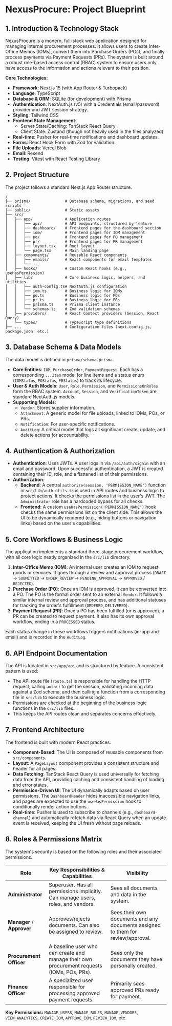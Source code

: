 # NexusProcure: Project Blueprint

## 1. Introduction & Technology Stack

NexusProcure is a modern, full-stack web application designed for managing internal procurement processes. It allows users to create Inter-Office Memos (IOMs), convert them into Purchase Orders (POs), and finally process payments via Payment Requests (PRs). The system is built around a robust role-based access control (RBAC) system to ensure users only have access to the information and actions relevant to their position.

**Core Technologies:**

*   **Framework**: Next.js 15 (with App Router & Turbopack)
*   **Language**: TypeScript
*   **Database & ORM**: SQLite (for development) with Prisma
*   **Authentication**: NextAuth.js (v5) with a Credentials (email/password) provider and JWT session strategy.
*   **Styling**: Tailwind CSS
*   **Frontend State Management**:
    *   Server State/Caching: TanStack React Query
    *   Client State: Zustand (though not heavily used in the files analyzed)
*   **Real-time**: Pusher for real-time notifications and dashboard updates.
*   **Forms**: React Hook Form with Zod for validation.
*   **File Uploads**: Vercel Blob
*   **Email**: Resend
*   **Testing**: Vitest with React Testing Library

## 2. Project Structure

The project follows a standard Next.js App Router structure.

```
/
├── prisma/               # Database schema, migrations, and seed scripts
├── public/               # Static assets
├── src/
│   ├── app/              # Application routes
│   │   ├── api/          # API endpoints, structured by feature
│   │   ├── dashboard/    # Frontend pages for the dashboard section
│   │   ├── iom/          # Frontend pages for IOM management
│   │   ├── po/           # Frontend pages for PO management
│   │   ├── pr/           # Frontend pages for PR management
│   │   ├── layout.tsx    # Root layout
│   │   └── page.tsx      # Main landing page
│   ├── components/       # Reusable React components
│   │   ├── emails/       # React components for email templates
│   │   └── ...
│   ├── hooks/            # Custom React hooks (e.g., useHasPermission)
│   ├── lib/              # Core business logic, helpers, and utilities
│   │   ├── auth-config.ts# NextAuth.js configuration
│   │   ├── iom.ts        # Business logic for IOMs
│   │   ├── po.ts         # Business logic for POs
│   │   ├── pr.ts         # Business logic for PRs
│   │   ├── prisma.ts     # Prisma client instance
│   │   └── schemas.ts    # Zod validation schemas
│   ├── providers/        # React Context providers (Session, React Query)
│   └── types/            # TypeScript type definitions
├── ...                   # Configuration files (next.config.js, package.json, etc.)
```

## 3. Database Schema & Data Models

The data model is defined in `prisma/schema.prisma`.

*   **Core Entities**: `IOM`, `PurchaseOrder`, `PaymentRequest`. Each has a corresponding `...Item` model for line items and a status enum (`IOMStatus`, `POStatus`, `PRStatus`) to track its lifecycle.
*   **User & Auth Models**: `User`, `Role`, `Permission`, and `PermissionsOnRoles` form the RBAC system. `Account`, `Session`, and `VerificationToken` are standard NextAuth.js models.
*   **Supporting Models**:
    *   `Vendor`: Stores supplier information.
    *   `Attachment`: A generic model for file uploads, linked to IOMs, POs, or PRs.
    *   `Notification`: For user-specific notifications.
    *   `AuditLog`: A critical model that logs all significant create, update, and delete actions for accountability.

## 4. Authentication & Authorization

*   **Authentication**: Uses JWTs. A user logs in via `/api/auth/signin` with an email and password. Upon successful authentication, a JWT is created containing their ID, role, and a flattened list of their permissions.
*   **Authorization**:
    *   **Backend**: A central `authorize(session, 'PERMISSION_NAME')` function in `src/lib/auth-utils.ts` is used in API routes and business logic to protect actions. It checks the permissions list in the user's JWT. The `Administrator` role has a hardcoded bypass for all checks.
    *   **Frontend**: A custom `useHasPermission('PERMISSION_NAME')` hook checks the same permissions list on the client side. This allows the UI to be dynamically rendered (e.g., hiding buttons or navigation links) based on the user's capabilities.

## 5. Core Workflows & Business Logic

The application implements a standard three-stage procurement workflow, with all core logic neatly organized in the `src/lib` directory.

1.  **Inter-Office Memo (IOM)**: An internal user creates an IOM to request goods or services. It goes through a review and approval process (`DRAFT` -> `SUBMITTED` -> `UNDER_REVIEW` -> `PENDING_APPROVAL` -> `APPROVED` / `REJECTED`).
2.  **Purchase Order (PO)**: Once an IOM is approved, it can be converted into a PO. The PO is the formal order sent to an external `Vendor`. It follows a similar internal review and approval process, and has additional statuses for tracking the order's fulfillment (`ORDERED`, `DELIVERED`).
3.  **Payment Request (PR)**: Once a PO has been fulfilled (or is approved), a PR can be created to request payment. It also has its own approval workflow, ending in a `PROCESSED` status.

Each status change in these workflows triggers notifications (in-app and email) and is recorded in the `AuditLog`.

## 6. API Endpoint Documentation

The API is located in `src/app/api` and is structured by feature. A consistent pattern is used:

*   The API route file (`route.ts`) is responsible for handling the HTTP request, calling `auth()` to get the session, validating incoming data against a Zod schema, and then calling a function from a corresponding file in `src/lib` to execute the business logic.
*   Permissions are checked at the beginning of the business logic functions in the `src/lib` files.
*   This keeps the API routes clean and separates concerns effectively.

## 7. Frontend Architecture

The frontend is built with modern React practices.

*   **Component-Based**: The UI is composed of reusable components from `src/components`.
*   **Layout**: A `PageLayout` component provides a consistent structure and header for all pages.
*   **Data Fetching**: TanStack React Query is used universally for fetching data from the API, providing caching and consistent handling of loading and error states.
*   **Permission-Driven UI**: The UI dynamically adapts based on user permissions. The `DashboardHeader` hides inaccessible navigation links, and pages are expected to use the `useHasPermission` hook to conditionally render action buttons.
*   **Real-time**: Pusher is used to subscribe to channels (e.g., `dashboard-channel`) and automatically refetch data via React Query when an update event is received, keeping the UI fresh without page reloads.

## 8. Roles & Permissions Matrix

The system's security is based on the following roles and their associated permissions.

| Role                    | Key Responsibilities & Capabilities                                                                    | Visibility                                                                |
|-------------------------|--------------------------------------------------------------------------------------------------------|---------------------------------------------------------------------------|
| **Administrator**       | Superuser. Has all permissions implicitly. Can manage users, roles, and vendors.                       | Sees all documents and data in the system.                                |
| **Manager** / **Approver** | Approves/rejects documents. Can also be assigned to review.                                            | Sees their own documents and any documents assigned to them for review/approval. |
| **Procurement Officer** | A baseline user who can create and manage their own procurement requests (IOMs, POs, PRs).               | Sees only the documents they have personally created.                     |
| **Finance Officer**     | A specialized user responsible for processing approved payment requests.                                 | Primarily sees approved PRs ready for payment.                            |

**Key Permissions:** `MANAGE_USERS`, `MANAGE_ROLES`, `MANAGE_VENDORS`, `VIEW_ANALYTICS`, `CREATE_IOM`, `APPROVE_IOM`, `REVIEW_IOM`, etc.
